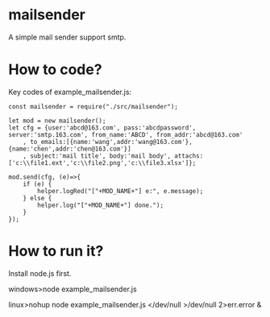 # mailsender
 A simple mail sender support smtp.

# How to code?
Key codes of example_mailsender.js:

    const mailsender = require("./src/mailsender");

    let mod = new mailsender();
    let cfg = {user:'abcd@163.com', pass:'abcdpassword', server:'smtp.163.com', from_name:'ABCD', from_addr:'abcd@163.com'
        , to_emails:[{name:'wang',addr:'wang@163.com'},{name:'chen',addr:'chen@163.com'}]
        , subject:'mail title', body:'mail body', attachs:['c:\\file1.ext','c:\\file2.png','c:\\file3.xlsx']};

    mod.send(cfg, (e)=>{
        if (e) {
            helper.logRed("["+MOD_NAME+"] e:", e.message);
        } else {
            helper.log("["+MOD_NAME+"] done.");
        }
    });


# How to run it?
Install node.js first.

windows>node example_mailsender.js

linux>nohup node example_mailsender.js </dev/null >/dev/null 2>err.error &


